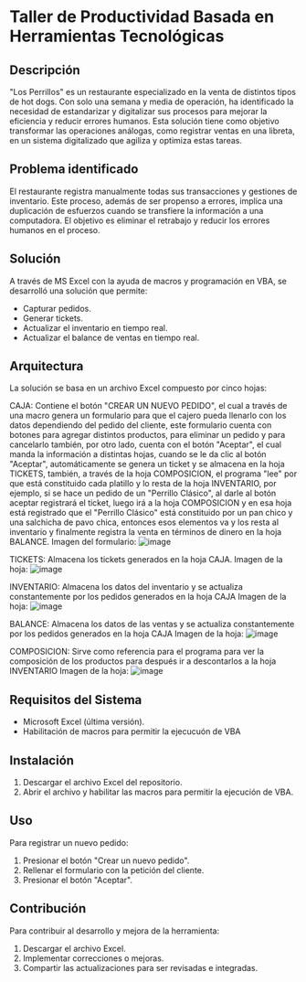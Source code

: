 # Taller de Productividad Basada en Herramientas Tecnológicas

## Descripción
"Los Perrillos" es un restaurante especializado en la venta de distintos tipos de hot dogs. Con solo una semana y media de operación, 
ha identificado la necesidad de estandarizar y digitalizar sus procesos para mejorar la eficiencia y reducir errores humanos. 
Esta solución tiene como objetivo transformar las operaciones análogas, como registrar ventas en una libreta, 
en un sistema digitalizado que agiliza y optimiza estas tareas.

## Problema identificado
El restaurante registra manualmente todas sus transacciones y gestiones de inventario. 
Este proceso, además de ser propenso a errores, implica una duplicación de esfuerzos cuando se transfiere la información a una computadora. 
El objetivo es eliminar el retrabajo y reducir los errores humanos en el proceso.

## Solución
A través de MS Excel con la ayuda de macros y programación en VBA, se desarrolló una solución que permite:

- Capturar pedidos.
- Generar tickets.
- Actualizar el inventario en tiempo real.
- Actualizar el balance de ventas en tiempo real.

## Arquitectura

La solución se basa en un archivo Excel compuesto por cinco hojas:

CAJA: Contiene el botón "CREAR UN NUEVO PEDIDO", el cual a través de una macro genera un formulario para que el cajero pueda llenarlo con los datos dependiendo del pedido del cliente, este formulario cuenta con botones para agregar distintos productos, para eliminar un pedido y para cancelarlo también, por otro lado, cuenta con el botón "Aceptar",
el cual manda la información a distintas hojas, cuando se le da clic al botón "Aceptar", automáticamente se genera un ticket y se almacena en la hoja TICKETS, también, a través
de la hoja COMPOSICION, el programa "lee" por que está constituido cada platillo y lo resta de la hoja INVENTARIO, por ejemplo, si se hace un pedido de un "Perrillo Clásico",
al darle al botón aceptar registrará el ticket, luego irá a la hoja COMPOSICION y en esa hoja está registrado que el "Perrillo Clásico" está constituido por un pan chico y  una salchicha de pavo chica, entonces esos elementos va y los resta al inventario y finalmente registra la venta en términos de dinero en la hoja BALANCE. 
Imagen del formulario: 
![image](https://github.com/Meinhof-code/TPBHT/assets/68880191/ed7da184-3cff-4bff-a4e0-2f75d01e938e)


TICKETS: Almacena los tickets generados en la hoja CAJA.
Imagen de la hoja: 
![image](https://github.com/Meinhof-code/TPBHT/assets/68880191/d85caeff-d2f6-405a-a20b-803bfb56efb9)



INVENTARIO: Almacena los datos del inventario y se actualiza constantemente por los pedidos generados en la hoja CAJA
Imagen de la hoja: 
![image](https://github.com/Meinhof-code/TPBHT/assets/68880191/2d832e22-c3bf-467b-b3f0-a0b00bba78dc)



BALANCE: Almacena los datos de las ventas y se actualiza constantemente por los pedidos generados en la hoja CAJA
Imagen de la hoja: 
![image](https://github.com/Meinhof-code/TPBHT/assets/68880191/cabd7331-d774-4da8-9a26-187adf073a10)



COMPOSICION: Sirve como referencia para el programa para ver la composición de los productos para después ir a descontarlos a la hoja INVENTARIO
Imagen de la hoja: 
![image](https://github.com/Meinhof-code/TPBHT/assets/68880191/d596672e-9af6-489c-ba0b-24d0b9c5505d)

## Requisitos del Sistema

- Microsoft Excel (última versión).
- Habilitación de macros para permitir la ejecucuón de VBA

## Instalación
1. Descargar el archivo Excel del repositorio.
2. Abrir el archivo y habilitar las macros para permitir la ejecución de VBA.

## Uso
Para registrar un nuevo pedido:

1. Presionar el botón "Crear un nuevo pedido".
2. Rellenar el formulario con la petición del cliente.
3. Presionar el botón "Aceptar".

## Contribución

Para contribuir al desarrollo y mejora de la herramienta:

1. Descargar el archivo Excel.
2. Implementar correcciones o mejoras.
3. Compartir las actualizaciones para ser revisadas e integradas.
